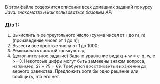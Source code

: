 В этом файле содержится описание всех домашних заданий по курсу *Java: знакомство и как пользоваться базовым API*

### Д/з 1:
1. Вычислить n-ое треугольного число (сумма чисел от 1 до n), n! (произведение чисел от 1 до n);
1. Вывести все простые числа от 1 до 1000;
1. Реализовать простой калькулятор;
1. (дополнительное задание) Задано уравнение вида q + w = e, q, w, e >= 0. Некоторые цифры могут быть заменены знаком вопроса, например, 2? + ?5 = 69. Требуется восстановить выражение до верного равенства. Предложить хотя бы одно решение или сообщить, что его нет.